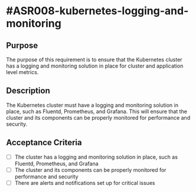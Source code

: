 # #ASR008-kubernetes-logging-and-monitoring

## Purpose

The purpose of this requirement is to ensure that the Kubernetes cluster has a
logging and monitoring solution in place for cluster and application level metrics.

## Description

The Kubernetes cluster must have a logging and monitoring solution in place, such
as Fluentd, Prometheus, and Grafana. This will ensure that the cluster and its
components can be properly monitored for performance and security.

## Acceptance Criteria

- [ ] The cluster has a logging and monitoring solution in place, such as
Fluentd, Prometheus, and Grafana
- [ ] The cluster and its components can be properly monitored for performance and
security
- [ ] There are alerts and notifications set up for critical issues
